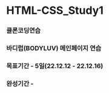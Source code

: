# HTML-CSS_Study1

### 클론코딩연습
### 바디럽(BODYLUV) 메인페이지 연습
### 목표기간 - 5일(22.12.12 - 22.12.16)
### 완성기간 - 
